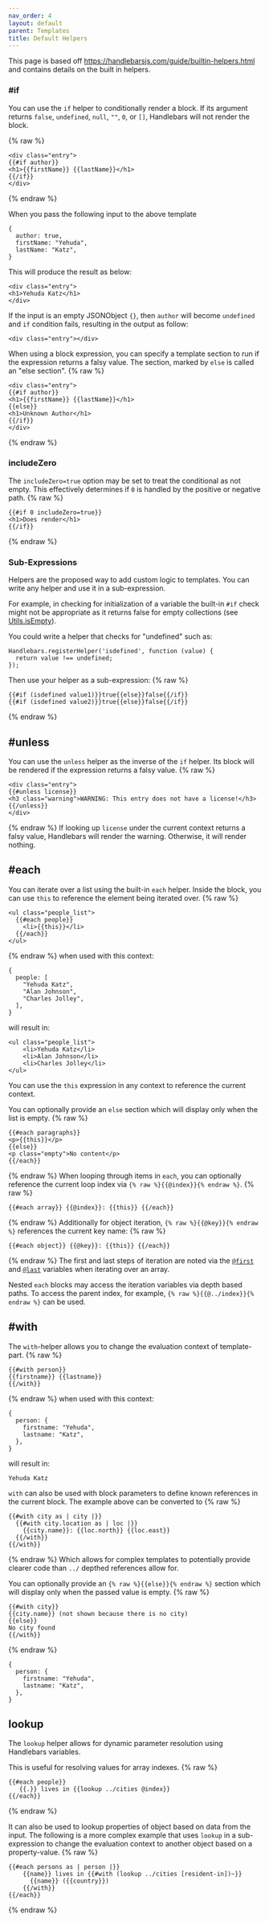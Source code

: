```yaml
---
nav_order: 4
layout: default
parent: Templates
title: Default Helpers
---
```




This page is based off <https://handlebarsjs.com/guide/builtin-helpers.html> and contains details on the built in helpers.

### #if

You can use the `if` helper to conditionally render a block. If its argument returns `false`, `undefined`, `null`, `""`, `0`, or `[]`, Handlebars will not render the block.

{% raw %}

```text
<div class="entry">
{{#if author}}
<h1>{{firstName}} {{lastName}}</h1>
{{/if}}
</div>
```

{% endraw %}

When you pass the following input to the above template

```text
{
  author: true,
  firstName: "Yehuda",
  lastName: "Katz",
}
```

This will produce the result as below:

```text
<div class="entry">
<h1>Yehuda Katz</h1>
</div>
```

If the input is an empty JSONObject `{}`, then `author` will become `undefined` and `if` condition fails, resulting in the output as follow:

```text
<div class="entry"></div>
```

When using a block expression, you can specify a template section to run if the expression returns a falsy value. The section, marked by `else` is called an "else section".
{% raw %}

```text
<div class="entry">
{{#if author}}
<h1>{{firstName}} {{lastName}}</h1>
{{else}}
<h1>Unknown Author</h1>
{{/if}}
</div>
```

{% endraw %}

### includeZero

The `includeZero=true` option may be set to treat the conditional as not empty. This effectively determines if `0` is handled by the positive or negative path.
{% raw %}

```text
{{#if 0 includeZero=true}}
<h1>Does render</h1>
{{/if}}
```

{% endraw %}

### Sub-Expressions

Helpers are the proposed way to add custom logic to templates. You can write any helper and use it in a sub-expression.

For example, in checking for initialization of a variable the built-in `#if` check might not be appropriate as it returns false for empty collections (see [Utils.isEmpty](https://handlebarsjs.com/api-reference/utilities.html#handlebars-utils-isempty-value)).

You could write a helper that checks for "undefined" such as:

```text
Handlebars.registerHelper('isdefined', function (value) {
  return value !== undefined;
});
```

Then use your helper as a sub-expression:
{% raw %}

```text
{{#if (isdefined value1)}}true{{else}}false{{/if}}
{{#if (isdefined value2)}}true{{else}}false{{/if}}
```

{% endraw %}

## #unless

You can use the `unless` helper as the inverse of the `if` helper. Its block will be rendered if the expression returns a falsy value.
{% raw %}

```text
<div class="entry">
{{#unless license}}
<h3 class="warning">WARNING: This entry does not have a license!</h3>
{{/unless}}
</div>
```

{% endraw %}
If looking up `license` under the current context returns a falsy value, Handlebars will render the warning. Otherwise, it will render nothing.

## #each

You can iterate over a list using the built-in `each` helper. Inside the block, you can use `this` to reference the element being iterated over.
{% raw %}

```text
<ul class="people_list">
  {{#each people}}
    <li>{{this}}</li>
  {{/each}}
</ul>
```

{% endraw %}
when used with this context:

```text
{
  people: [
    "Yehuda Katz",
    "Alan Johnson",
    "Charles Jolley",
  ],
}
```

will result in:

```text
<ul class="people_list">
    <li>Yehuda Katz</li>
    <li>Alan Johnson</li>
    <li>Charles Jolley</li>
</ul>
```

You can use the `this` expression in any context to reference the current context.

You can optionally provide an `else` section which will display only when the list is empty.
{% raw %}

```text
{{#each paragraphs}}
<p>{{this}}</p>
{{else}}
<p class="empty">No content</p>
{{/each}}
```

{% endraw %}
When looping through items in `each`, you can optionally reference the current loop index via `{% raw %}{{@index}}{% endraw %}`.
{% raw %}

```text
{{#each array}} {{@index}}: {{this}} {{/each}}
```

{% endraw %}
Additionally for object iteration, `{% raw %}{{@key}}{% endraw %}` references the current key name:
{% raw %}

```text
{{#each object}} {{@key}}: {{this}} {{/each}}
```

{% endraw %}
The first and last steps of iteration are noted via the [`@first`](https://handlebarsjs.com/api-reference/data-variables.html#first) and [`@last`](https://handlebarsjs.com/api-reference/data-variables.html#last) variables when iterating over an array.

Nested `each` blocks may access the iteration variables via depth based paths. To access the parent index, for example, `{% raw %}{{@../index}}{% endraw %}` can be used.

## #with

The `with`\-helper allows you to change the evaluation context of template-part.
{% raw %}

```text
{{#with person}}
{{firstname}} {{lastname}}
{{/with}}
```

{% endraw %}
when used with this context:

```text
{
  person: {
    firstname: "Yehuda",
    lastname: "Katz",
  },
}
```

will result in:

```text
Yehuda Katz
```

`with` can also be used with block parameters to define known references in the current block. The example above can be converted to
{% raw %}

```text
{{#with city as | city |}}
  {{#with city.location as | loc |}}
    {{city.name}}: {{loc.north}} {{loc.east}}
  {{/with}}
{{/with}}
```

{% endraw %}
Which allows for complex templates to potentially provide clearer code than `../` depthed references allow for.

You can optionally provide an `{% raw %}{{else}}{% endraw %}` section which will display only when the passed value is empty.
{% raw %}

```text
{{#with city}}
{{city.name}} (not shown because there is no city)
{{else}}
No city found
{{/with}}
```

{% endraw %}

```text
{
  person: {
    firstname: "Yehuda",
    lastname: "Katz",
  },
}
```

## lookup

The `lookup` helper allows for dynamic parameter resolution using Handlebars variables.

This is useful for resolving values for array indexes.
{% raw %}

```text
{{#each people}}
   {{.}} lives in {{lookup ../cities @index}}
{{/each}}
```

{% endraw %}

It can also be used to lookup properties of object based on data from the input. The following is a more complex example that uses `lookup` in a sub-expression to change the evaluation context to another object based on a property-value.
{% raw %}

```text
{{#each persons as | person |}}
    {{name}} lives in {{#with (lookup ../cities [resident-in])~}}
      {{name}} ({{country}})
    {{/with}}
{{/each}}
```

{% endraw %}

